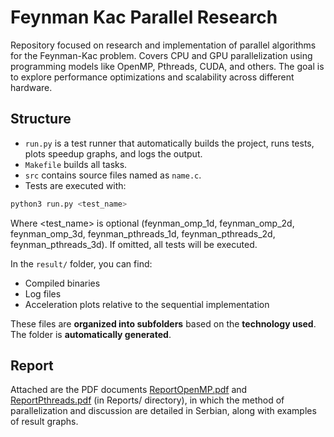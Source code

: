 # Feynman Kac Parallel Research

Repository focused on research and implementation of parallel algorithms for the Feynman-Kac problem. Covers CPU and GPU parallelization using programming models like OpenMP, Pthreads, CUDA, and others. The goal is to explore performance optimizations and scalability across different hardware.

## Structure

- `run.py` is a test runner that automatically builds the project, runs tests, plots speedup graphs, and logs the output.  
- `Makefile` builds all tasks.  
- `src` contains source files named as `name.c`.  
- Tests are executed with:


```bash
python3 run.py <test_name>
```

Where <test_name> is optional (feynman_omp_1d, feynman_omp_2d, feynman_omp_3d, feynman_pthreads_1d, feynman_pthreads_2d, feynman_pthreads_3d). If omitted, all tests will be executed.


In the `result/` folder, you can find:

- Compiled binaries
- Log files
- Acceleration plots relative to the sequential implementation

These files are **organized into subfolders** based on the **technology used**.  
The folder is **automatically generated**.


## Report

Attached are the PDF documents [ReportOpenMP.pdf](./Reports/ReportOpenMP.pdf) and [ReportPthreads.pdf](./Reports/ReportPthreads.pdf) (in Reports/ directory), in which the method of parallelization and discussion are detailed in Serbian, along with examples of result graphs.
